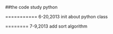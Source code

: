 ##the code study python

===========
6-20,2013   init about python class

========
7-9,2013   add sort algorithm
